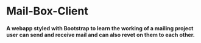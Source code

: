 ﻿# Mail-Box-Client

<h4>A webapp styled with Bootstrap to learn the working of a mailing project user can send and receive mail and can also revet on them to each other.</h4> 
